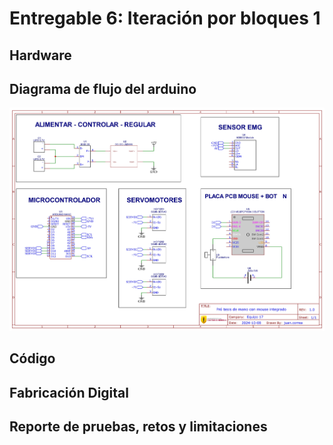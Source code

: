 # Entregable 6: Iteración por bloques 1
## Hardware

## Diagrama de flujo del arduino
<p align="center">
  <img src="https://github.com/micaelaacc/Proyecto_FunBio/blob/a076634ee83ee0a8cf0f550b64e853f2e41ba777/Im%C3%A1genes/Dise%C3%B1oElectr%C3%B3nico.jpg">
</p>

## Código

## Fabricación Digital

## Reporte de pruebas, retos y limitaciones
